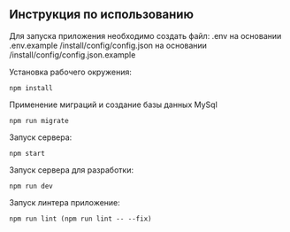 ## Инструкция по использованию

Для запуска приложения необходимо создать файл:
    .env на основании .env.example
    /install/config/config.json на основании /install/config/config.json.example

Установка рабочего окружения:

    npm install

Применение миграций и создание базы данных MySql

    npm run migrate

Запуск сервера:

    npm start

Запуск сервера для разработки:

    npm run dev

Запуск линтера приложение:

    npm run lint (npm run lint -- --fix)
